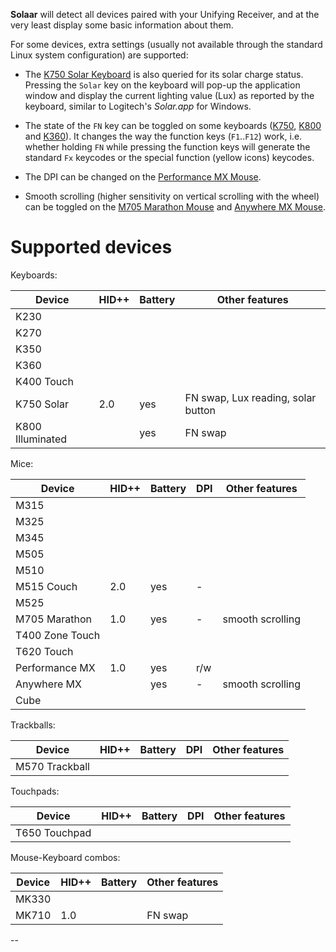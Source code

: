 **Solaar** will detect all devices paired with your Unifying Receiver, and at
the very least display some basic information about them.

For some devices, extra settings (usually not available through the standard
Linux system configuration) are supported:

* The [K750 Solar Keyboard][K750] is also queried for its solar charge status.
  Pressing the `Solar` key on the keyboard will pop-up the application window
  and display the current lighting value (Lux) as reported by the keyboard,
  similar to Logitech's *Solar.app* for Windows.

* The state of the `FN` key can be toggled on some keyboards ([K750][K750],
  [K800][K800] and [K360][K360]). It changes the way the function keys
  (`F1`..`F12`) work, i.e. whether holding `FN` while pressing the function keys
  will generate the standard `Fx` keycodes or the special function (yellow
  icons) keycodes.

* The DPI can be changed on the [Performance MX Mouse][P_MX].

* Smooth scrolling (higher sensitivity on vertical scrolling with the wheel) can
  be toggled on the [M705 Marathon Mouse][M705] and [Anywhere MX Mouse][A_MX].


# Supported devices

Keyboards:

| Device           | HID++ | Battery | Other features                          |
|------------------|-------|---------|-----------------------------------------|
| K230             |       |         |                                         |
| K270             |       |         |                                         |
| K350             |       |         |                                         |
| K360             |       |         |                                         |
| K400 Touch       |       |         |                                         |
| K750 Solar       | 2.0   | yes     | FN swap, Lux reading, solar button      |
| K800 Illuminated |       | yes     | FN swap                                 |


Mice:

| Device           | HID++ | Battery | DPI   | Other features                  |
|------------------|-------|---------|-------|---------------------------------|
| M315             |       |         |       |                                 |
| M325             |       |         |       |                                 |
| M345             |       |         |       |                                 |
| M505             |       |         |       |                                 |
| M510             |       |         |       |                                 |
| M515 Couch       | 2.0   | yes     | -     |                                 |
| M525             |       |         |       |                                 |
| M705 Marathon    | 1.0   | yes     | -     | smooth scrolling                |
| T400 Zone Touch  |       |         |       |                                 |
| T620 Touch       |       |         |       |                                 |
| Performance MX   | 1.0   | yes     | r/w   |                                 |
| Anywhere MX      |       | yes     | -     | smooth scrolling                |
| Cube             |       |         |       |                                 |


Trackballs:

| Device           | HID++ | Battery | DPI   | Other features                  |
|------------------|-------|---------|-------|---------------------------------|
| M570 Trackball   |       |         |       |                                 |


Touchpads:

| Device           | HID++ | Battery | DPI   | Other features                  |
|------------------|-------|---------|-------|---------------------------------|
| T650 Touchpad    |       |         |       |                                 |


Mouse-Keyboard combos:

| Device           | HID++ | Battery | Other features                          |
|------------------|-------|---------|-----------------------------------------|
| MK330            |       |         |                                         |
| MK710            | 1.0   |         | FN swap                                 |


--

[K750]: http://logitech.com/product/k750-keyboard
[K800]: http://logitech.com/product/wireless-illuminated-keyboard-k800
[K360]: http://logitech.com/product/keyboard-k360
[M705]: http://logitech.com/product/marathon-mouse-m705
[P_MX]: http://logitech.com/product/performance-mouse-mx
[A_MX]: http://logitech.com/product/anywhere-mouse-mx
